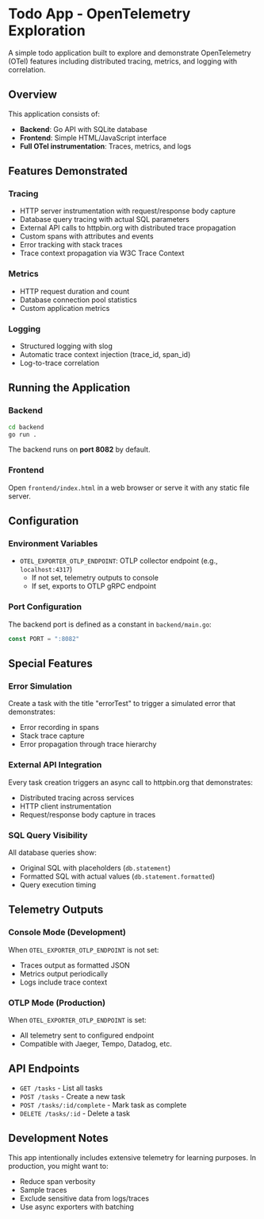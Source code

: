 # Todo App - OpenTelemetry Exploration

A simple todo application built to explore and demonstrate OpenTelemetry (OTel) features including distributed tracing, metrics, and logging with correlation.

## Overview

This application consists of:
- **Backend**: Go API with SQLite database
- **Frontend**: Simple HTML/JavaScript interface
- **Full OTel instrumentation**: Traces, metrics, and logs

## Features Demonstrated

### Tracing
- HTTP server instrumentation with request/response body capture
- Database query tracing with actual SQL parameters
- External API calls to httpbin.org with distributed trace propagation
- Custom spans with attributes and events
- Error tracking with stack traces
- Trace context propagation via W3C Trace Context

### Metrics
- HTTP request duration and count
- Database connection pool statistics
- Custom application metrics

### Logging
- Structured logging with slog
- Automatic trace context injection (trace_id, span_id)
- Log-to-trace correlation

## Running the Application

### Backend
```bash
cd backend
go run .
```

The backend runs on **port 8082** by default.

### Frontend
Open `frontend/index.html` in a web browser or serve it with any static file server.

## Configuration

### Environment Variables

- `OTEL_EXPORTER_OTLP_ENDPOINT`: OTLP collector endpoint (e.g., `localhost:4317`)
  - If not set, telemetry outputs to console
  - If set, exports to OTLP gRPC endpoint

### Port Configuration

The backend port is defined as a constant in `backend/main.go`:
```go
const PORT = ":8082"
```

## Special Features

### Error Simulation
Create a task with the title "errorTest" to trigger a simulated error that demonstrates:
- Error recording in spans
- Stack trace capture
- Error propagation through trace hierarchy

### External API Integration
Every task creation triggers an async call to httpbin.org that demonstrates:
- Distributed tracing across services
- HTTP client instrumentation
- Request/response body capture in traces

### SQL Query Visibility
All database queries show:
- Original SQL with placeholders (`db.statement`)
- Formatted SQL with actual values (`db.statement.formatted`)
- Query execution timing

## Telemetry Outputs

### Console Mode (Development)
When `OTEL_EXPORTER_OTLP_ENDPOINT` is not set:
- Traces output as formatted JSON
- Metrics output periodically
- Logs include trace context

### OTLP Mode (Production)
When `OTEL_EXPORTER_OTLP_ENDPOINT` is set:
- All telemetry sent to configured endpoint
- Compatible with Jaeger, Tempo, Datadog, etc.

## API Endpoints

- `GET /tasks` - List all tasks
- `POST /tasks` - Create a new task
- `POST /tasks/:id/complete` - Mark task as complete
- `DELETE /tasks/:id` - Delete a task

## Development Notes

This app intentionally includes extensive telemetry for learning purposes. In production, you might want to:
- Reduce span verbosity
- Sample traces
- Exclude sensitive data from logs/traces
- Use async exporters with batching
